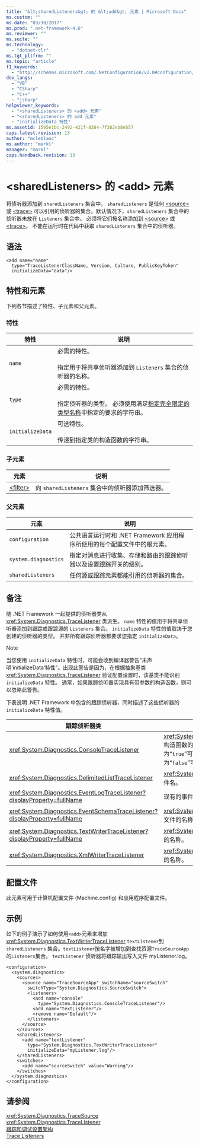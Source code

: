 ```yaml
---
title: "&lt;sharedListeners&gt; 的 &lt;add&gt; 元素 | Microsoft Docs"
ms.custom: ""
ms.date: "03/30/2017"
ms.prod: ".net-framework-4.6"
ms.reviewer: ""
ms.suite: ""
ms.technology: 
  - "dotnet-clr"
ms.tgt_pltfrm: ""
ms.topic: "article"
f1_keywords: 
  - "http://schemas.microsoft.com/.NetConfiguration/v2.0#configuration/system.diagnostics/sharedListeners/add"
dev_langs: 
  - "VB"
  - "CSharp"
  - "C++"
  - "jsharp"
helpviewer_keywords: 
  - "<sharedListeners> 的 <add> 元素"
  - "<sharedListeners> 的 add 元素"
  - "initializeData 特性"
ms.assetid: 1595e1bc-2492-421f-8384-7f382eb8eb57
caps.latest.revision: 13
author: "mcleblanc"
ms.author: "markl"
manager: "markl"
caps.handback.revision: 13
---
```

# &lt;sharedListeners&gt; 的 &lt;add&gt; 元素
将侦听器添加到 `sharedListeners` 集合中。  `sharedListeners` 是任何 [\<source\>](../../../../../docs/framework/configure-apps/file-schema/trace-debug/source-element.md) 或 [\<trace\>](../../../../../docs/framework/configure-apps/file-schema/trace-debug/trace-element.md) 可以引用的侦听器的集合。默认情况下，`sharedListeners` 集合中的侦听器未放在 `Listeners` 集合中。  必须将它们按名称添加到 [\<source\>](../../../../../docs/framework/configure-apps/file-schema/trace-debug/source-element.md) 或 [\<trace\>](../../../../../docs/framework/configure-apps/file-schema/trace-debug/trace-element.md)。  不能在运行时在代码中获取 `sharedListeners` 集合中的侦听器。  
  
## 语法  
  
```  
<add name="name"   
  type="TraceListenerClassName, Version, Culture, PublicKeyToken"  
  initializeData="data"/>  
```  
  
## 特性和元素  
 下列各节描述了特性、子元素和父元素。  
  
### 特性  
  
|特性|说明|  
|--------|--------|  
|`name`|必需的特性。<br /><br /> 指定用于将共享侦听器添加到 `Listeners` 集合的侦听器的名称。|  
|`type`|必需的特性。<br /><br /> 指定侦听器的类型。  必须使用满足[指定完全限定的类型名称](../../../../../docs/framework/reflection-and-codedom/specifying-fully-qualified-type-names.md)中指定的要求的字符串。|  
|`initializeData`|可选特性。<br /><br /> 传递到指定类的构造函数的字符串。|  
  
### 子元素  
  
|元素|说明|  
|--------|--------|  
|[\<filter\>](../../../../../docs/framework/configure-apps/file-schema/trace-debug/filter-element-for-add-for-sharedlisteners.md)|向 `sharedListeners` 集合中的侦听器添加筛选器。|  
  
### 父元素  
  
|元素|说明|  
|--------|--------|  
|`configuration`|公共语言运行时和 .NET Framework 应用程序所使用的每个配置文件中的根元素。|  
|`system.diagnostics`|指定对消息进行收集、存储和路由的跟踪侦听器以及设置跟踪开关的级别。|  
|`sharedListeners`|任何源或跟踪元素都能引用的侦听器的集合。|  
  
## 备注  
 随 .NET Framework 一起提供的侦听器类从 <xref:System.Diagnostics.TraceListener> 类派生。  `name` 特性的值用于将共享侦听器添加到跟踪或跟踪源的 `Listeners` 集合。  `initializeData` 特性的值取决于您创建的侦听器的类型。  并非所有跟踪侦听器都要求您指定 `initializeData`。  
  
> [!NOTE]
>  当您使用 `initializeData` 特性时，可能会收到编译器警告“未声明‘initializeData’特性”。出现此警告是因为，在根据抽象基类 <xref:System.Diagnostics.TraceListener> 验证配置设置时，该基类不能识别 `initializeData` 特性。  通常，如果跟踪侦听器实现具有带参数的构造函数，则可以忽略此警告。  
  
 下表说明 .NET Framework 中包含的跟踪侦听器，同时描述了这些侦听器的 `initializeData` 特性值。  
  
|跟踪侦听器类|initializeData 特性值|  
|------------|------------------------|  
|<xref:System.Diagnostics.ConsoleTraceListener>|<xref:System.Diagnostics.ConsoleTraceListener.%23ctor%2A> 构造函数的 `useErrorStream` 值。将 `initializeData` 特性设置为“`true`”可将跟踪和调试输出写入标准错误流；将它设置为“`false`”可写入标准输出流。|  
|<xref:System.Diagnostics.DelimitedListTraceListener>|<xref:System.Diagnostics.DelimitedListTraceListener> 写入的文件名。|  
|<xref:System.Diagnostics.EventLogTraceListener?displayProperty=fullName>|现有的事件日志源的名称。|  
|<xref:System.Diagnostics.EventSchemaTraceListener?displayProperty=fullName>|<xref:System.Diagnostics.EventSchemaTraceListener> 写入的文件的名称。|  
|<xref:System.Diagnostics.TextWriterTraceListener?displayProperty=fullName>|<xref:System.Diagnostics.TextWriterTraceListener> 写入的文件的名称。|  
|<xref:System.Diagnostics.XmlWriterTraceListener>|<xref:System.Diagnostics.XmlWriterTraceListener> 写入的文件的名称。|  
  
## 配置文件  
 此元素可用于计算机配置文件 \(Machine.config\) 和应用程序配置文件。  
  
## 示例  
 如下的例子演示了如何使用`<add>`元素来增加 <xref:System.Diagnostics.TextWriterTraceListener> `textListener`到`sharedListeners` 集合。`textListener`按名字被增加到查找资源`TraceSourceApp`的`Listeners`集合。  `textListener` 侦听器将跟踪输出写入文件 myListener.log。  
  
```  
<configuration>  
  <system.diagnostics>  
    <sources>  
      <source name="TraceSourceApp" switchName="sourceSwitch"   
        switchType="System.Diagnostics.SourceSwitch">  
        <listeners>  
          <add name="console"   
            type="System.Diagnostics.ConsoleTraceListener"/>  
          <add name="textListener"/>  
          <remove name="Default"/>  
        </listeners>  
      </source>  
    </sources>  
    <sharedListeners>  
      <add name="textListener"   
        type="System.Diagnostics.TextWriterTraceListener"   
        initializeData="myListener.log"/>  
    </sharedListeners>  
    <switches>  
      <add name="sourceSwitch" value="Warning"/>  
    </switches>  
  </system.diagnostics>  
</configuration>   
```  
  
## 请参阅  
 <xref:System.Diagnostics.TraceSource>   
 <xref:System.Diagnostics.TraceListener>   
 [跟踪和调试设置架构](../../../../../docs/framework/configure-apps/file-schema/trace-debug/index.md)   
 [Trace Listeners](../../../../../docs/framework/debug-trace-profile/trace-listeners.md)